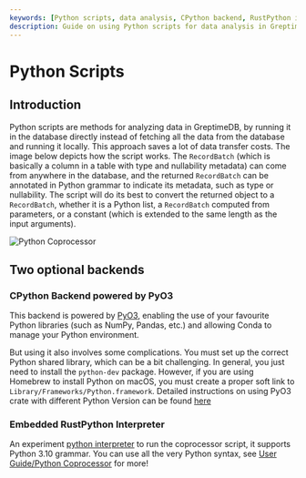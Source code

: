 ```yaml
---
keywords: [Python scripts, data analysis, CPython backend, RustPython interpreter, RecordBatch]
description: Guide on using Python scripts for data analysis in GreptimeDB, including backend options and setup instructions.
---
```


# Python Scripts

## Introduction

Python scripts are methods for analyzing data in GreptimeDB,
by running it in the database directly instead of fetching all the data from the database and running it locally.
This approach saves a lot of data transfer costs.
The image below depicts how the script works.
The `RecordBatch` (which is basically a column in a table with type and nullability metadata)
can come from anywhere in the database,
and the returned `RecordBatch` can be annotated in Python grammar to indicate its metadata,
such as type or nullability.
The script will do its best to convert the returned object to a `RecordBatch`,
whether it is a Python list, a `RecordBatch` computed from parameters,
or a constant (which is extended to the same length as the input arguments).

![Python Coprocessor](/python-coprocessor.png)

## Two optional backends

### CPython Backend powered by PyO3

This backend is powered by [PyO3](https://pyo3.rs/v0.18.1/), enabling the use of your favourite Python libraries (such as NumPy, Pandas, etc.) and allowing Conda to manage your Python environment.

But using it also involves some complications. You must set up the correct Python shared library, which can be a bit challenging. In general, you just need to install the `python-dev` package. However, if you are using Homebrew to install Python on macOS, you must create a proper soft link to `Library/Frameworks/Python.framework`. Detailed instructions on using PyO3 crate with different Python Version can be found [here](https://pyo3.rs/v0.18.1/building_and_distribution#configuring-the-python-version)

### Embedded RustPython Interpreter

An experiment [python interpreter](https://github.com/RustPython/RustPython) to run
the coprocessor script, it supports Python 3.10 grammar. You can use all the very Python syntax, see [User Guide/Python Coprocessor](/user-guide/python-scripts/overview.md) for more!
